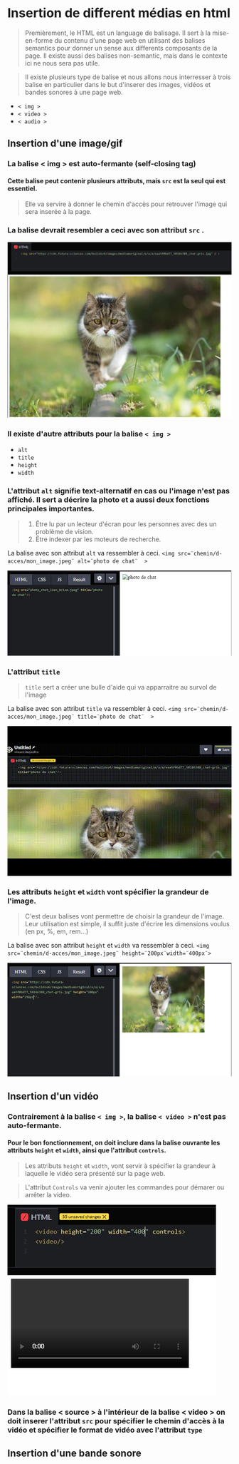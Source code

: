 # Insertion de different médias en html
>Premièrement, le HTML est un language de balisage. Il sert à la mise-en-forme du contenu d'une page web en utilisant des balises semantics pour donner un sense aux differents composants de la page. Il existe aussi des balises non-semantic, mais dans le contexte ici ne nous sera pas utile.

>Il existe plusieurs type de balise et nous allons nous interresser à trois balise en particulier dans le but d'inserer des images, vidéos et bandes sonores à une page web.
* `< img >`
* `< video >`
* `< audio >`

## Insertion d'une image/gif
### La balise < img > est auto-fermante (self-closing tag)

#### Cette balise peut contenir plusieurs attributs, mais `src` est la seul qui est essentiel.
> Elle va servire à donner le chemin d'accès pour retrouver l'image qui sera inserée à la page.
### La balise devrait resembler a ceci avec son attribut `src` .

  ![example avec attribut src](media/image_src.PNG)

### Il existe d'autre attributs pour la balise `< img >`
* `alt`
* `title`
* `height`
* `width`

### L'attribut `alt` signifie text-alternatif en cas ou l'image n'est pas affiché. Il sert a décrire la photo et a aussi deux fonctions principales importantes.
> 1. Être lu par un lecteur d'écran pour les personnes avec des un problème de vision.
> 2. Être indexer par les moteurs de recherche.

 La balise avec son attribut `alt` va ressembler à ceci.
`<img src=¨chemin/d-acces/mon_image.jpeg¨ alt=¨photo de chat¨  >`

 ![example avec attribut alt](media/lien_briser_alt2.JPG)
 
### L'attribut `title`
 >`title` sert a créer une bulle d'aide qui va apparraitre au survol de l'image

 La balise avec son attribut `title` va ressembler à ceci. `<img src=¨chemin/d-acces/mon_image.jpeg¨ title=¨photo de chat¨  >`
 
 ![example avec titre hover](media/title_attrib.gif)

### Les attributs `height` et `width` vont spécifier la grandeur de l'image.
> C'est deux balises vont permettre de choisir la grandeur de l'image. Leur utilisation est simple, il suffit juste d'écrire les dimensions voulus (en px, %, em, rem...)

La balise avec son attribut `height` et `width` va ressembler à ceci. `<img src=¨chemin/d-acces/mon_image.jpeg¨ height=¨200px¨width=¨400px¨>`

![example avec attribut height & width](media/h_w_attribut.JPG)

 
## Insertion d'un vidéo
### Contrairement à la balise `< img >`, la balise `< video >` n'est pas auto-fermante.
#### Pour le bon fonctionnement, on doit inclure dans la balise ouvrante les attributs `height` et `width`, ainsi que l'attribut `controls`.
> Les attributs `height` et `width`, vont servir à spécifier la grandeur à laquelle le vidéo sera présenté sur la page web.

> L'attribut `Controls` va venir ajouter les commandes pour démarer ou arrêter la video.

![example video avec control](media/video_controls.JPG)
### Dans la balise < source > à l'intérieur de la balise < video > on doit inserer l'attribut `src` pour spécifier le chemin d'accès à la vidéo et spécifier le format de vidéo avec l'attribut `type`


## Insertion d'une bande sonore


